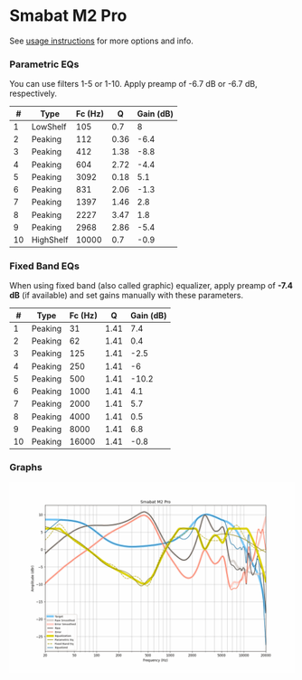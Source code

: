 # Smabat M2 Pro
See [usage instructions](https://github.com/jaakkopasanen/AutoEq#usage) for more options and info.

### Parametric EQs
You can use filters 1-5 or 1-10. Apply preamp of -6.7 dB or -6.7 dB, respectively.

|   # | Type      |   Fc (Hz) |    Q |   Gain (dB) |
|-----|-----------|-----------|------|-------------|
|   1 | LowShelf  |       105 | 0.7  |         8   |
|   2 | Peaking   |       112 | 0.36 |        -6.4 |
|   3 | Peaking   |       412 | 1.38 |        -8.8 |
|   4 | Peaking   |       604 | 2.72 |        -4.4 |
|   5 | Peaking   |      3092 | 0.18 |         5.1 |
|   6 | Peaking   |       831 | 2.06 |        -1.3 |
|   7 | Peaking   |      1397 | 1.46 |         2.8 |
|   8 | Peaking   |      2227 | 3.47 |         1.8 |
|   9 | Peaking   |      2968 | 2.86 |        -5.4 |
|  10 | HighShelf |     10000 | 0.7  |        -0.9 |

### Fixed Band EQs
When using fixed band (also called graphic) equalizer, apply preamp of **-7.4 dB** (if available) and set gains manually with these parameters.

|   # | Type    |   Fc (Hz) |    Q |   Gain (dB) |
|-----|---------|-----------|------|-------------|
|   1 | Peaking |        31 | 1.41 |         7.4 |
|   2 | Peaking |        62 | 1.41 |         0.4 |
|   3 | Peaking |       125 | 1.41 |        -2.5 |
|   4 | Peaking |       250 | 1.41 |        -6   |
|   5 | Peaking |       500 | 1.41 |       -10.2 |
|   6 | Peaking |      1000 | 1.41 |         4.1 |
|   7 | Peaking |      2000 | 1.41 |         5.7 |
|   8 | Peaking |      4000 | 1.41 |         0.5 |
|   9 | Peaking |      8000 | 1.41 |         6.8 |
|  10 | Peaking |     16000 | 1.41 |        -0.8 |

### Graphs
![](./Smabat%20M2%20Pro.png)
